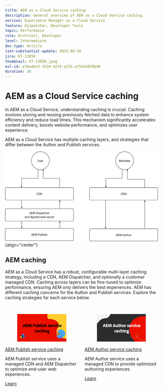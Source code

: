 ```yaml
---
title: AEM as a Cloud Service caching
description: General overview of AEM as a Cloud Service caching.
version: Experience Manager as a Cloud Service
feature: Dispatcher, Developer Tools
topic: Performance
role: Architect, Developer
level: Intermediate
doc-type: Article
last-substantial-update: 2023-08-28
jira: KT-13858
thumbnail: KT-13858.jpeg
exl-id: e76ed4c5-3220-4274-a315-a75e549f8b40
duration: 36
---
```

# AEM as a Cloud Service caching

In AEM as a Cloud Service, understanding caching is crucial. Caching involves storing and reusing previously fetched data to enhance system efficiency and reduce load times. This mechanism significantly accelerates content delivery, boosts website performance, and optimizes user experience.

AEM as a Cloud Service has multiple caching layers, and strategies that differ between the Author and Publish services. 

![AEM as a Cloud Service caching overview](./assets/overview/all.png){align="center"} 

## AEM caching

AEM as a Cloud Service has a robust, configurable multi-layer caching strategy, including a CDN, AEM Dispatcher, and optionally a customer managed CDN. Caching across layers can be fine-tuned to optimize performance, ensuring AEM only delivers the best experiences. AEM has different caching concerns for the Author and Publish services. Explore the caching strategies for each service below.


<div class="columns is-multiline" style="margin-top: 2rem">
    <div class="column is-half-tablet is-half-desktop is-half-widescreen" aria-label="AEM Publish service caching">
    <div class="card is-padded-small is-padded-big-mobile" style="height: 100%">
        <div class="card-image">
          <figure class="image is-16by9">
            <a href="./publish.md" title="AEM Publish service" tabindex="-1">
              <img class="is-bordered-r-small" src="./assets/overview/publish-card.png" alt="AEM Publish service caching">
            </a>
          </figure>
        </div>
        <div class="card-content is-padded-small">
          <div class="content">
            <p class="headline is-size-6 has-text-weight-bold"><a href="./publish.md" title="AEM Publish service caching">AEM Publish service caching</a></p>
            <p class="is-size-6">AEM Publish service uses a managed CDN and AEM Dispatcher to optimize end-user web experiences.</p>
            <a href="./publish.md" class="spectrum-Button spectrum-Button--outline spectrum-Button--primary spectrum-Button--sizeM">
              <span class="spectrum-Button-label has-no-wrap has-text-weight-bold">Learn</span>
            </a>
          </div>
        </div>
      </div>
    </div>
    <div class="column is-half-tablet is-half-desktop is-half-widescreen" aria-label="AEM Author service caching">
        <div class="card is-padded-small is-padded-big-mobile" style="height: 100%">
            <div class="card-image">
            <figure class="image is-16by9">
                <a href="./author.md" title="AEM Author service caching" tabindex="-1">
                <img class="is-bordered-r-small" src="./assets/overview/author-card.png" alt="AEM Author service caching">
                </a>
            </figure>
            </div>
            <div class="card-content is-padded-small">
            <div class="content">
                <p class="headline is-size-6 has-text-weight-bold"><a href="./author.md" title="AEM Author service caching">AEM Author service caching</a></p>
                <p class="is-size-6">AEM Author service uses a managed CDN to provide optimized authoring experiences.</p>
                <a href="./author.md" class="spectrum-Button spectrum-Button--outline spectrum-Button--primary spectrum-Button--sizeM">
                <span class="spectrum-Button-label has-no-wrap has-text-weight-bold">Learn</span>
                </a>
            </div>
            </div>
        </div>
    </div>
</div>
